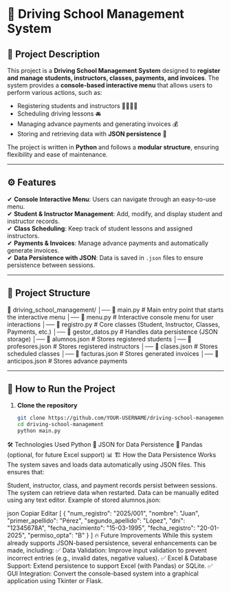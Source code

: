 # 🏫 Driving School Management System

## 📖 Project Description
This project is a **Driving School Management System** designed to **register and manage students, instructors, classes, payments, and invoices**. The system provides a **console-based interactive menu** that allows users to perform various actions, such as:
- Registering students and instructors 👨‍🎓👩‍🏫  
- Scheduling driving lessons 🚘  
- Managing advance payments and generating invoices 💰  
- Storing and retrieving data with **JSON persistence** 📝  

The project is written in **Python** and follows a **modular structure**, ensuring flexibility and ease of maintenance.

---

## ⚙ **Features**
✔ **Console Interactive Menu**: Users can navigate through an easy-to-use menu.  
✔ **Student & Instructor Management**: Add, modify, and display student and instructor records.  
✔ **Class Scheduling**: Keep track of student lessons and assigned instructors.  
✔ **Payments & Invoices**: Manage advance payments and automatically generate invoices.  
✔ **Data Persistence with JSON**: Data is saved in `.json` files to ensure persistence between sessions.  

---

## 📂 **Project Structure**
📂 driving_school_management/ 
│── 📄 main.py # Main entry point that starts the interactive menu 
│── 📄 menu.py # Interactive console menu for user interactions 
│── 📄 registro.py # Core classes (Student, Instructor, Classes, Payments, etc.) 
│── 📄 gestor_datos.py # Handles data persistence (JSON storage) │── 📄 alumnos.json # Stores registered students 
                                                                  │── 📄 profesores.json # Stores registered instructors 
                                                                  │── 📄 clases.json # Stores scheduled classes 
                                                                  │── 📄 facturas.json # Stores generated invoices 
                                                                  │── 📄 anticipos.json # Stores advance payments

---

## 🚀 **How to Run the Project**
1. **Clone the repository**  
   ```bash
   git clone https://github.com/YOUR-USERNAME/driving-school-management.git
   cd driving-school-management
   python main.py

🛠 Technologies Used
Python 🐍
JSON for Data Persistence 📂
Pandas (optional, for future Excel support) 📊
🏗 How the Data Persistence Works
The system saves and loads data automatically using JSON files. This ensures that:

Student, instructor, class, and payment records persist between sessions.
The system can retrieve data when restarted.
Data can be manually edited using any text editor.
Example of stored alumnos.json:

json
Copiar
Editar
[
    {
        "num_registro": "2025/001",
        "nombre": "Juan",
        "primer_apellido": "Pérez",
        "segundo_apellido": "López",
        "dni": "12345678A",
        "fecha_nacimiento": "15-03-1995",
        "fecha_registro": "20-01-2025",
        "permiso_opta": "B"
    }
]
🔥 Future Improvements
While this system already supports JSON-based persistence, several enhancements can be made, including: ✅ Data Validation: Improve input validation to prevent incorrect entries (e.g., invalid dates, negative values).
✅ Excel & Database Support: Extend persistence to support Excel (with Pandas) or SQLite.
✅ GUI Integration: Convert the console-based system into a graphical application using Tkinter or Flask.


